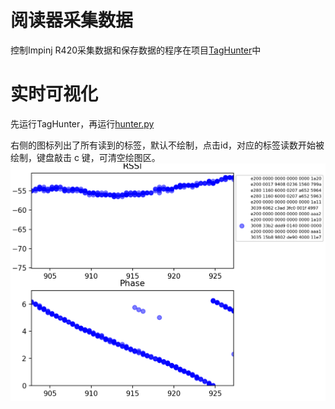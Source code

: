 # 阅读器采集数据
控制Impinj R420采集数据和保存数据的程序在项目[TagHunter](https://github.com/Jennifer331/TagHunter)中

# 实时可视化
先运行TagHunter，再运行[hunter.py](https://github.com/Jennifer331/Scripts/blob/main/python/hunter.py)

右侧的图标列出了所有读到的标签，默认不绘制，点击id，对应的标签读数开始被绘制，键盘敲击 c 键，可清空绘图区。
![显示各频道上的读数](https://github.com/Jennifer331/-RFID-/blob/main/image/rfid_reading_visualization.png)
